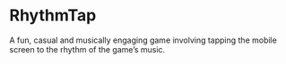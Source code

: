 # RhythmTap
A fun, casual and musically engaging game involving tapping the mobile screen to the rhythm of the game’s music.
